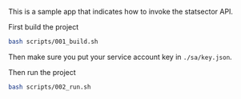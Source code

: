 
This is a sample app that indicates how to invoke the statsector API.

First build the project

```sh
bash scripts/001_build.sh
```

Then make sure you put your service account key in `./sa/key.json`.

Then run the project

```sh
bash scripts/002_run.sh
```
